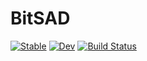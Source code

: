# BitSAD

[![Stable](https://img.shields.io/badge/docs-stable-blue.svg)](https://UW-PHARM.github.io/BitSAD.jl/stable)
[![Dev](https://img.shields.io/badge/docs-dev-blue.svg)](https://UW-PHARM.github.io/BitSAD.jl/dev)
[![Build Status](https://travis-ci.com/UW-PHARM/BitSAD.jl.svg?branch=master)](https://travis-ci.com/UW-PHARM/BitSAD.jl)

